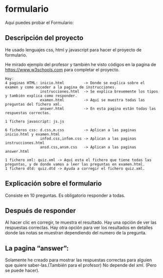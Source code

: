 # formulario
Aquí puedes probar el Formulario:


## Descripción del proyecto
He usado lenguajes css, html y javascript para hacer el proyecto de formulario.

He mirado ejemplo del profesor y también he visto códigos en la pagina de https://www.w3schools.com para completar el proyecto.

    Hay:
    4 paginas HTML: inicio.html         -> Donde se explica sobre el examen y como acceder a la pagina de instrucciones.
                    instrucciones.html  -> Se explica brevemente los tipos y también explica como responder.
                    examen.html         -> Aquí se muestra todas las preguntas del fichero xml.
                    answer.html         -> En esta pagina están todas las respuestas correctas.
                    
    1 fichero javascript: js.js
    
    6 ficheros css: d.css,m.css         -> Aplican a las paginas inicio.html y examen.html
                    infod.css,infom.css -> Aplican a las paginas instrucciones.html
                    ansd.css,ansm.css   -> Aplican a las paginas answer.html
                    
    1 fichero xml: quiz.xml -> Aquí esta el fichero que tiene todas las preguntas, y de donde vamos a leer las preguntas en examen.html.
    1 fichero dtd: quiz.dtd -> Ayuda a corregir el fichero quiz.xml.

## Explicación sobre el formulario
Consiste en 10 preguntas.
Es obligatorio responder a todas.

## Después de responder
Al hacer clic en corregir, te muestra el resultado.
Hay una opción de ver las respuestas correctas.
Hay otra opción para ver los resultados en detalles donde las notas se muestran dependiendo del numero de la pregunta.

## La pagina “answer”:
Solamente he creado para mostrar las respuestas correctas para alguien que quiere saber-las.(También para el profesor)
No depende del xml. (Pero se puede hacer).
